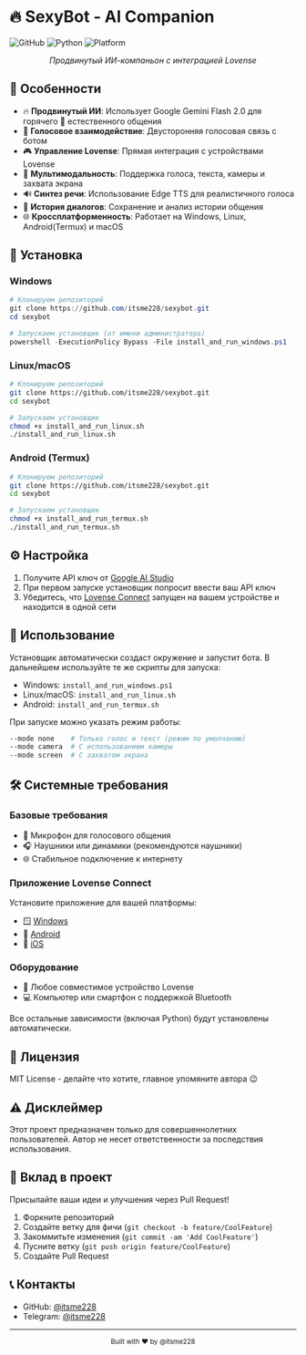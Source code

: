 # 🔥 SexyBot - AI Companion

![GitHub](https://img.shields.io/github/license/itsme228/sexybot)
![Python](https://img.shields.io/badge/python-3.10-blue)
![Platform](https://img.shields.io/badge/platform-Windows%20%7C%20Linux%20%7C%20macOS-lightgrey)

<div align="center">
  
  *Продвинутый ИИ-компаньон с интеграцией Lovense*
</div>

## 🌟 Особенности

- 🔥 **Продвинутый ИИ**: Использует Google Gemini Flash 2.0 для горячего 🥵 естественного общения 
- 🎤 **Голосовое взаимодействие**: Двусторонняя голосовая связь с ботом
- 🎮 **Управление Lovense**: Прямая интеграция с устройствами Lovense
- 📸 **Мультимодальность**: Поддержка голоса, текста, камеры и захвата экрана
- 🔊 **Синтез речи**: Использование Edge TTS для реалистичного голоса
- 📝 **История диалогов**: Сохранение и анализ истории общения
- 🌐 **Кроссплатформенность**: Работает на Windows, Linux, Android(Termux) и macOS

## 🚀 Установка

### Windows
```powershell
# Клонируем репозиторий
git clone https://github.com/itsme228/sexybot.git
cd sexybot

# Запускаем установщик (от имени администратора)
powershell -ExecutionPolicy Bypass -File install_and_run_windows.ps1
```

### Linux/macOS
```bash
# Клонируем репозиторий
git clone https://github.com/itsme228/sexybot.git
cd sexybot

# Запускаем установщик
chmod +x install_and_run_linux.sh
./install_and_run_linux.sh
```

### Android (Termux)
```bash
# Клонируем репозиторий
git clone https://github.com/itsme228/sexybot.git
cd sexybot

# Запускаем установщик
chmod +x install_and_run_termux.sh
./install_and_run_termux.sh
```

## ⚙️ Настройка

1. Получите API ключ от [Google AI Studio](https://makersuite.google.com/app/apikey)
2. При первом запуске установщик попросит ввести ваш API ключ
3. Убедитесь, что [Lovense Connect](https://www.lovense.com/download) запущен на вашем устройстве и находится в одной сети

## 🎯 Использование

Установщик автоматически создаст окружение и запустит бота. В дальнейшем используйте те же скрипты для запуска:

- Windows: `install_and_run_windows.ps1`
- Linux/macOS: `install_and_run_linux.sh`
- Android: `install_and_run_termux.sh`

При запуске можно указать режим работы:
```bash
--mode none    # Только голос и текст (режим по умолчанию)
--mode camera  # С использованием камеры
--mode screen  # С захватом экрана
```
## 🛠️ Системные требования

### Базовые требования
- 🎤 Микрофон для голосового общения
- 🎧 Наушники или динамики (рекомендуются наушники)
- 🌐 Стабильное подключение к интернету

### Приложение Lovense Connect
Установите приложение для вашей платформы:
- 🪟 [Windows](https://cdn.lovense.com/files/apps/connect/Lovense_Connect.exe)
- 📱 [Android](https://play.google.com/store/apps/details?id=com.lovense.connect)
- 🍎 [iOS](https://apps.apple.com/us/app/lovense-connect/id1273067916)

### Оборудование
- 🔌 Любое совместимое устройство Lovense
- 💻 Компьютер или смартфон с поддержкой Bluetooth

Все остальные зависимости (включая Python) будут установлены автоматически.

## 📝 Лицензия

MIT License - делайте что хотите, главное упомяните автора 😉

## ⚠️ Дисклеймер

Этот проект предназначен только для совершеннолетних пользователей.
Автор не несет ответственности за последствия использования.

## 🤝 Вклад в проект

Присылайте ваши идеи и улучшения через Pull Request!

1. Форкните репозиторий
2. Создайте ветку для фичи (`git checkout -b feature/CoolFeature`)
3. Закоммитьте изменения (`git commit -am 'Add CoolFeature'`)
4. Пусните ветку (`git push origin feature/CoolFeature`)
5. Создайте Pull Request

## 📞 Контакты

- GitHub: [@itsme228](https://github.com/itsme228)
- Telegram: [@itsme228](https://t.me/itsme228)

---
<div align="center">
  <sub>Built with ❤️ by @itsme228</sub>
</div> 